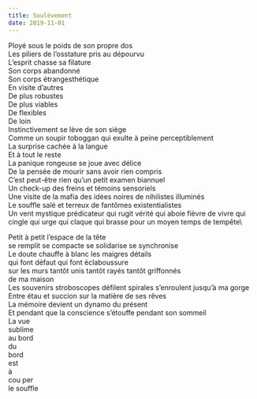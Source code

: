 ```yaml
---
title: Soulèvement
date: 2019-11-01
---
```


Ployé sous le poids de son propre dos\
Les piliers de l’osstature pris au dépourvu\
L’esprit chasse sa filature\
Son corps abandonné\
Son corps étrangesthétique\
En visite d’autres\
De plus robustes\
De plus viables\
De flexibles\
De loin\
Instinctivement se lève de son siège\
Comme un soupir toboggan qui exulte à peine perceptiblement\
La surprise cachée à la langue\
Et à tout le reste\
La panique rongeuse se joue avec délice\
De la pensée de mourir sans avoir rien compris\
C’est peut-être rien qu’un petit examen biannuel\
Un check-up des freins et témoins sensoriels\
Une visite de la mafia des idées noires de nihilistes illuminés\
Le souffle salé et terreux de fantômes existentialistes\
Un vent mystique prédicateur qui rugit vérité qui aboie fièvre de vivre  qui cingle qui urge qui claque qui brasse pour un moyen temps de tempête\

Petit à petit l’espace de la tête\
se remplit se compacte se solidarise se synchronise\
Le doute chauffe à blanc les maigres détails\
qui font défaut qui font éclaboussure\
sur les murs tantôt unis tantôt rayés tantôt griffonnés\
de ma maison\
Les souvenirs stroboscopes défilent spirales s’enroulent jusqu’à ma gorge\
Entre étau et succion sur la matière de ses rêves\
La mémoire devient un dynamo du présent\
Et pendant que la conscience s’étouffe pendant son sommeil\
La vue\
sublime\
au bord\
du\
bord\
est\
à\
cou per\
le souffle